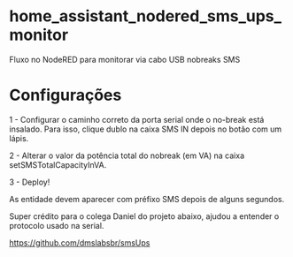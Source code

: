 # home_assistant_nodered_sms_ups_monitor
Fluxo no NodeRED para monitorar via cabo USB nobreaks SMS

# Configurações

1 - Configurar o caminho correto da porta serial onde o no-break está insalado.
Para isso, clique dublo na caixa SMS IN depois no botão com um lápis.

2 - Alterar o valor da potência total do nobreak (em VA) na caixa setSMSTotalCapacityInVA.

3 - Deploy!

As entidade devem aparecer com préfixo SMS depois de alguns segundos.



Super crédito para o colega Daniel do projeto abaixo, ajudou a entender o protocolo usado na serial.

https://github.com/dmslabsbr/smsUps

